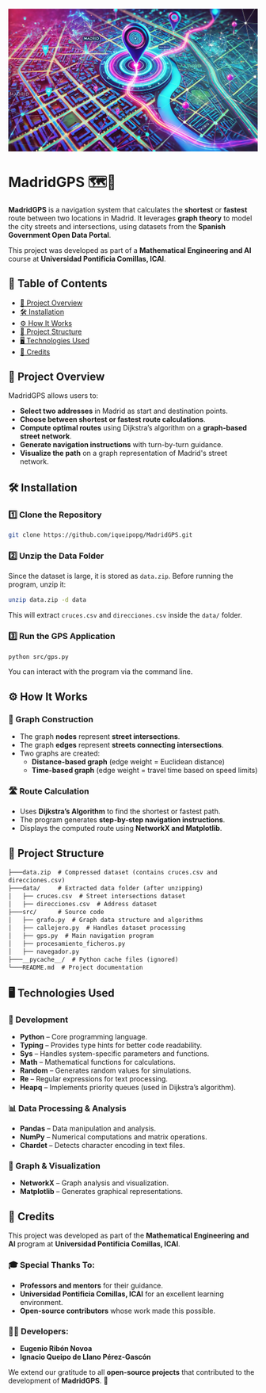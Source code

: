 ![MadridGPS Banner](MadridGPS_Banner.png)

# MadridGPS 🗺️🚗

**MadridGPS** is a navigation system that calculates the **shortest** or **fastest** route between two locations in Madrid. It leverages **graph theory** to model the city streets and intersections, using datasets from the **Spanish Government Open Data Portal**.

This project was developed as part of a **Mathematical Engineering and AI** course at **Universidad Pontificia Comillas, ICAI**.

## 📜 Table of Contents
- [📌 Project Overview](#-project-overview)
- [🛠️ Installation](#️-installation)
- [⚙️ How It Works](#-how-it-works)
- [📂 Project Structure](#-project-structure)
- [🖥️ Technologies Used](#-technologies-used)
- [🙌 Credits](#-credits)

## 📌 Project Overview

MadridGPS allows users to:
- **Select two addresses** in Madrid as start and destination points.
- **Choose between shortest or fastest route calculations**.
- **Compute optimal routes** using Dijkstra’s algorithm on a **graph-based street network**.
- **Generate navigation instructions** with turn-by-turn guidance.
- **Visualize the path** on a graph representation of Madrid's street network.

## 🛠️ Installation

### 1️⃣ Clone the Repository
```sh
git clone https://github.com/iqueipopg/MadridGPS.git
```

### 2️⃣ Unzip the Data Folder
Since the dataset is large, it is stored as `data.zip`. Before running the program, unzip it:
```sh
unzip data.zip -d data
```
This will extract `cruces.csv` and `direcciones.csv` inside the `data/` folder.

### 3️⃣ Run the GPS Application
```sh
python src/gps.py
```
You can interact with the program via the command line.

## ⚙️ How It Works

### 📍 Graph Construction
- The graph **nodes** represent **street intersections**.
- The graph **edges** represent **streets connecting intersections**.
- Two graphs are created:
  - **Distance-based graph** (edge weight = Euclidean distance)
  - **Time-based graph** (edge weight = travel time based on speed limits)

### 🛣️ Route Calculation
- Uses **Dijkstra’s Algorithm** to find the shortest or fastest path.
- The program generates **step-by-step navigation instructions**.
- Displays the computed route using **NetworkX and Matplotlib**.

## 📂 Project Structure

```plaintext
├───data.zip  # Compressed dataset (contains cruces.csv and direcciones.csv)
├───data/     # Extracted data folder (after unzipping)
│   ├── cruces.csv  # Street intersections dataset
│   ├── direcciones.csv  # Address dataset
├───src/      # Source code
│   ├── grafo.py  # Graph data structure and algorithms
│   ├── callejero.py  # Handles dataset processing
│   ├── gps.py  # Main navigation program
│   ├── procesamiento_ficheros.py 
│   ├── navegador.py 
├───__pycache__/  # Python cache files (ignored)
└───README.md  # Project documentation
```

## 🖥️ Technologies Used

### 🔧 Development
- **Python** – Core programming language.
- **Typing** – Provides type hints for better code readability.
- **Sys** – Handles system-specific parameters and functions.
- **Math** – Mathematical functions for calculations.
- **Random** – Generates random values for simulations.
- **Re** – Regular expressions for text processing.
- **Heapq** – Implements priority queues (used in Dijkstra’s algorithm).

### 📊 Data Processing & Analysis
- **Pandas** – Data manipulation and analysis.
- **NumPy** – Numerical computations and matrix operations.
- **Chardet** – Detects character encoding in text files.

### 📡 Graph & Visualization
- **NetworkX** – Graph analysis and visualization.
- **Matplotlib** – Generates graphical representations.

## 🙌 Credits

This project was developed as part of the **Mathematical Engineering and AI** program at **Universidad Pontificia Comillas, ICAI**.

### 🎓 Special Thanks To:
- **Professors and mentors** for their guidance.
- **Universidad Pontificia Comillas, ICAI** for an excellent learning environment.
- **Open-source contributors** whose work made this possible.

### 👨‍💻 Developers:
- **Eugenio Ribón Novoa**
- **Ignacio Queipo de Llano Pérez-Gascón**

We extend our gratitude to all **open-source projects** that contributed to the development of **MadridGPS**. 🚀
